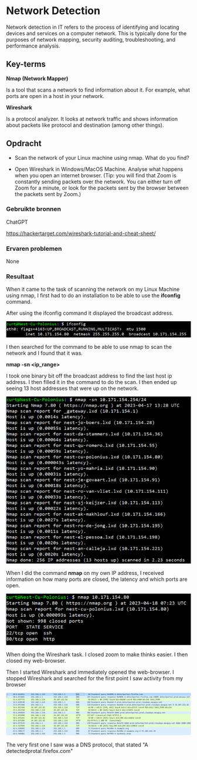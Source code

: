 # Network Detection
Network detection in IT refers to the process of identifying and locating devices and services on a computer network. This is typically done for the purposes of network mapping, security auditing, troubleshooting, and performance analysis.

## Key-terms
**Nmap (Network Mapper)**

Is a tool that scans a network to find information about it. For example, what ports are open in a host in your network.

**Wireshark**

Is a protocol analyzer. It looks at network traffic and shows information about packets like protocol and destination (among other things).


## Opdracht
- Scan the network of your Linux machine using nmap. What do you find?

- Open Wireshark in Windows/MacOS Machine. Analyse what happens when you open an internet browser. (Tip: you will find that Zoom is constantly sending packets over the network. You can either turn off Zoom for a minute, or look for the packets sent by the browser between the packets sent by Zoom.)



### Gebruikte bronnen
ChatGPT

https://hackertarget.com/wireshark-tutorial-and-cheat-sheet/

### Ervaren problemen
None

### Resultaat
When it came to the task of scanning the network on my Linux Machine using nmap, I first had to do an installation to be able to use the **ifconfig** command.

After using the ifconfig command it displayed the broadcast address.

![Alt text](../00_includes/SEC-01-IP.PNG)

I then searched for the command to be able to use nmap to scan the network and I found that it was.

**nmap -sn <ip_range>**

I took one binary bit off the broadcast address to find the last host ip address. I then filled it in the command to do the scan. I then ended up seeing 13 host addresses that were up on the network.

![Alt text](../00_includes/SEC-01-Hosts.PNG)

When I did the command **nmap** on my own IP address, I received information on how many ports are closed, the latency and which ports are open.

![Alt text](../00_includes/SEC-01-MY-IP.PNG)

When doing the Wireshark task. I closed zoom to make thinks easier. I then closed my web-browser.

Then I started Wireshark and immediately opened the web-browser. I stopped Wireshark and searched for the first point I saw activity from my browser

![Alt text](../00_includes/SEC-01-Wireshark.PNG)

The very first one I saw was a DNS protocol, that stated "A detectedprotal.firefox.com"
